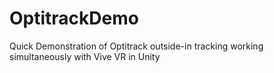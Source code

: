 # OptitrackDemo
Quick Demonstration of Optitrack outside-in tracking working simultaneously with Vive VR in Unity
